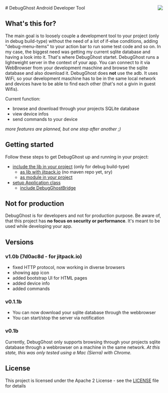 <img align="right" src="https://raw.githubusercontent.com/sanidgmbh/debugghost/master/debugghostlib/src/main/res/mipmap-xxxhdpi/ic_ghost.png" />
# DebugGhost
Android Developer Tool

## What's this for?
The main goal is to loosely couple a development tool to your project (only in debug build-type) without the need of a lot of if-else conditions, adding "debug-menu-items" to your action bar to run some test code and so on. In my case, the biggest need was getting my current sqlite database and having a look into it. That's where DebugGhost startet. DebugGhost runs a lightweight server in the context of your app. You can connect to it via WebBrowser from your development maschine and browse the sqlite database and also download it.
DebugGhost does **not** use the adb. It uses WiFi, so your development maschine has to be in the same local network and devices have to be able to find each other (that's not a givin in guest Wifis).

Current function:
* browse and download through your projects SQLite database
* view device infos
* send commands to your device

*more features are planned, but one step after another ;)*

## Getting started
Follow these steps to get DebugGhost up and running in your project:
* [include the lib in your project](../../wiki/#include-the-lib-in-your-project) (only for debug build-type)
    * [as lib with jitpack.io](../../wiki/#add-lib-with-jitpack.io) (no maven repo yet, sry)
    * [as module in your project](../../wiki/#add-lib-as-module-in-your-project)
* [setup Application class](../../wiki/#setup-application-class) 
    * [include DebugGhostBridge](../../wiki/#include-Debugghostbridge)


## Not for production
DebugGhost is for developers and not for production purpose. Be aware of, that this project has **no focus on security or performance**. It's meant to be used while developing your app.

## Versions

### v1.0b (7d0ac8d - for jitpack.io)
* fixed HTTP protocol, now working in diverse browsers
* showing app icon
* added bootstrap UI for HTML pages
* added device info
* added commands

### v0.1.1b
* You can now download your sqlite database through the webbrowser
* You can start/stop the server via notification

### v0.1b
Currently, DebugGhost only supports browsing through your projects sqlite database through a webbrowser on a machine in the same network.
*At this state, this was only tested using a Mac (Sierra) with Chrome.*

## License

This project is licensed under the Apache 2 License - see the [LICENSE](LICENSE) file for details
